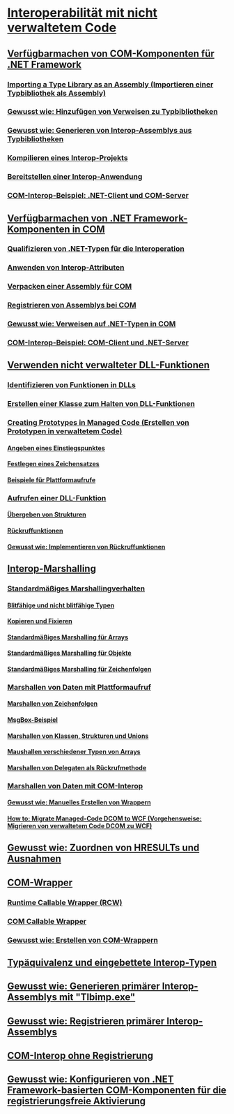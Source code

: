 # [Interoperabilität mit nicht verwaltetem Code](index.md)
## [Verfügbarmachen von COM-Komponenten für .NET Framework](exposing-com-components.md)
### [Importing a Type Library as an Assembly (Importieren einer Typbibliothek als Assembly)](importing-a-type-library-as-an-assembly.md)
### [Gewusst wie: Hinzufügen von Verweisen zu Typbibliotheken](how-to-add-references-to-type-libraries.md)
### [Gewusst wie: Generieren von Interop-Assemblys aus Typbibliotheken](how-to-generate-interop-assemblies-from-type-libraries.md)
### [Kompilieren eines Interop-Projekts](compiling-an-interop-project.md)
### [Bereitstellen einer Interop-Anwendung](deploying-an-interop-application.md)
### [COM-Interop-Beispiel: .NET-Client und COM-Server](com-interop-sample-net-client-and-com-server.md)
## [Verfügbarmachen von .NET Framework-Komponenten in COM](exposing-dotnet-components-to-com.md)
### [Qualifizieren von .NET-Typen für die Interoperation](qualifying-net-types-for-interoperation.md)
### [Anwenden von Interop-Attributen](applying-interop-attributes.md)
### [Verpacken einer Assembly für COM](packaging-an-assembly-for-com.md)
### [Registrieren von Assemblys bei COM](registering-assemblies-with-com.md)
### [Gewusst wie: Verweisen auf .NET-Typen in COM](how-to-reference-net-types-from-com.md)
### [COM-Interop-Beispiel: COM-Client und .NET-Server](com-interop-sample-com-client-and-net-server.md)
## [Verwenden nicht verwalteter DLL-Funktionen](consuming-unmanaged-dll-functions.md)
### [Identifizieren von Funktionen in DLLs](identifying-functions-in-dlls.md)
### [Erstellen einer Klasse zum Halten von DLL-Funktionen](creating-a-class-to-hold-dll-functions.md)
### [Creating Prototypes in Managed Code (Erstellen von Prototypen in verwaltetem Code)](creating-prototypes-in-managed-code.md)
#### [Angeben eines Einstiegspunktes](specifying-an-entry-point.md)
#### [Festlegen eines Zeichensatzes](specifying-a-character-set.md)
#### [Beispiele für Plattformaufrufe](platform-invoke-examples.md)
### [Aufrufen einer DLL-Funktion](calling-a-dll-function.md)
#### [Übergeben von Strukturen](passing-structures.md)
#### [Rückruffunktionen](callback-functions.md)
#### [Gewusst wie: Implementieren von Rückruffunktionen](how-to-implement-callback-functions.md)
## [Interop-Marshalling](interop-marshaling.md)
### [Standardmäßiges Marshallingverhalten](default-marshaling-behavior.md)
#### [Blitfähige und nicht blitfähige Typen](blittable-and-non-blittable-types.md)
#### [Kopieren und Fixieren](copying-and-pinning.md)
#### [Standardmäßiges Marshalling für Arrays](default-marshaling-for-arrays.md)
#### [Standardmäßiges Marshalling für Objekte](default-marshaling-for-objects.md)
#### [Standardmäßiges Marshalling für Zeichenfolgen](default-marshaling-for-strings.md)
### [Marshallen von Daten mit Plattformaufruf](marshaling-data-with-platform-invoke.md)
#### [Marshallen von Zeichenfolgen](marshaling-strings.md)
#### [MsgBox-Beispiel](msgbox-sample.md)
#### [Marshallen von Klassen, Strukturen und Unions](marshaling-classes-structures-and-unions.md)
#### [Maushallen verschiedener Typen von Arrays](marshaling-different-types-of-arrays.md)
#### [Marshallen von Delegaten als Rückrufmethode](marshaling-a-delegate-as-a-callback-method.md)
### [Marshallen von Daten mit COM-Interop](marshaling-data-with-com-interop.md)
#### [Gewusst wie: Manuelles Erstellen von Wrappern](how-to-create-wrappers-manually.md)
#### [How to: Migrate Managed-Code DCOM to WCF (Vorgehensweise: Migrieren von verwaltetem Code DCOM zu WCF)](how-to-migrate-managed-code-dcom-to-wcf.md)
## [Gewusst wie: Zuordnen von HRESULTs und Ausnahmen](how-to-map-hresults-and-exceptions.md)
## [COM-Wrapper](com-wrappers.md)
### [Runtime Callable Wrapper (RCW)](runtime-callable-wrapper.md)
### [COM Callable Wrapper](com-callable-wrapper.md)
### [Gewusst wie: Erstellen von COM-Wrappern](how-to-create-com-wrappers.md)
## [Typäquivalenz und eingebettete Interop-Typen](type-equivalence-and-embedded-interop-types.md)
## [Gewusst wie: Generieren primärer Interop-Assemblys mit "Tlbimp.exe"](how-to-generate-primary-interop-assemblies-using-tlbimp-exe.md)
## [Gewusst wie: Registrieren primärer Interop-Assemblys](how-to-register-primary-interop-assemblies.md)
## [COM-Interop ohne Registrierung](registration-free-com-interop.md)
## [Gewusst wie: Konfigurieren von .NET Framework-basierten COM-Komponenten für die registrierungsfreie Aktivierung](configure-net-framework-based-com-components-for-reg.md)
